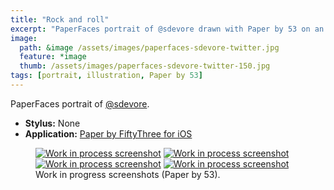 ```yaml
---
title: "Rock and roll"
excerpt: "PaperFaces portrait of @sdevore drawn with Paper by 53 on an iPad."
image: 
  path: &image /assets/images/paperfaces-sdevore-twitter.jpg 
  feature: *image
  thumb: /assets/images/paperfaces-sdevore-twitter-150.jpg
tags: [portrait, illustration, Paper by 53]
---
```


PaperFaces portrait of <a href="http://twitter.com/sdevore">@sdevore</a>.

* **Stylus:** None
* **Application:** [Paper by FiftyThree for iOS](http://www.fiftythree.com/paper)

<figure class="half">
	<a href="{{ site.url }}/assets/images/paperfaces-sdevore-process-1-lg.jpg"><img src="{{ site.url }}/assets/images/paperfaces-sdevore-process-1-600.jpg" alt="Work in process screenshot"></a>
	<a href="{{ site.url }}/assets/images/paperfaces-sdevore-process-2-lg.jpg"><img src="{{ site.url }}/assets/images/paperfaces-sdevore-process-2-600.jpg" alt="Work in process screenshot"></a>
	<a href="{{ site.url }}/assets/images/paperfaces-sdevore-process-3-lg.jpg"><img src="{{ site.url }}/assets/images/paperfaces-sdevore-process-3-600.jpg" alt="Work in process screenshot"></a>
	<a href="{{ site.url }}/assets/images/paperfaces-sdevore-process-4-lg.jpg"><img src="{{ site.url }}/assets/images/paperfaces-sdevore-process-4-600.jpg" alt="Work in process screenshot"></a>
	<figcaption>Work in progress screenshots (Paper by 53).</figcaption>
</figure>
